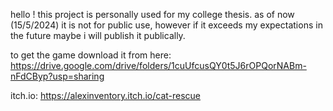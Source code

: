 hello ! 
this project is personally used for my college thesis. as of now (15/5/2024) it is not for public use, however if it exceeds my expectations in the future maybe i will publish it publically. 

to get the game download it from here: https://drive.google.com/drive/folders/1cuUfcusQY0t5J6rOPQorNABm-nFdCByp?usp=sharing


itch.io: https://alexinventory.itch.io/cat-rescue
